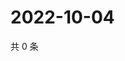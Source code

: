# 2022-10-04

共 0 条

<!-- BEGIN WEIBO -->
<!-- 最后更新时间 Tue Oct 04 2022 07:22:08 GMT+0800 (China Standard Time) -->

<!-- END WEIBO -->
